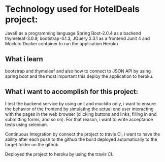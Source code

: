 
# Technology used for HotelDeals project:

Java8 as a programming language
Spring Boot-2.0.4 as a backend
thymeleaf-3.0.9, bootstrap-4.1.3, JQuery 3.3.1 as a frontend
Junit 4 and Mockito
Docker container to run the application
Heroku

## What i learn

bootstrap and thymeleaf and also how to connect to JSON API by using spring boot and the most important this deploy the application to heroku.


## What i want to accomplish for this project:

I test the backend service by using unit and mockito only, i want to ensure the behavior of the frontend by simulating the actual
end user interacting with the pages in the web browser (clicking buttons and links,
filling in and submitting forms, and so on). 
For that reason, i want to write acceptance tests using selenium.

Continuous Integration by connect the project to travis CI, i want to have the ability after each push to the github the build deployed automatically to the target folder on the github.

Deployed the project to heroku by using the travis CI.










